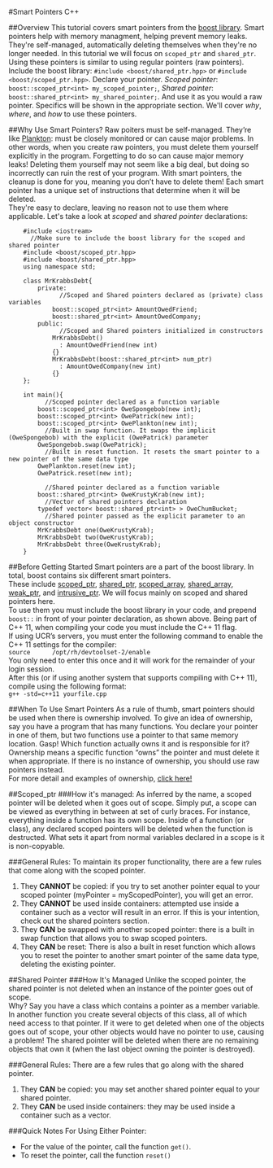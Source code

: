 #Smart Pointers C++

##Overview
This tutorial covers smart pointers from the 
[boost library](http://www.boost.org/doc/libs/1_57_0/libs/smart_ptr/smart_ptr.htm).
Smart pointers help with memory managment, helping prevent memory leaks.
They're self-managed, automatically deleting themselves when they're no longer needed.
In this tutorial we will focus on `scoped_ptr` and `shared_ptr`. 
Using these pointers is similar to using regular pointers (raw pointers). 
Include the boost library: `#include <boost/shared_ptr.hpp>` or `#include <boost/scoped_ptr.hpp>`.
Declare your pointer. *Scoped pointer*: `boost::scoped_ptr<int> my_scoped_pointer;`, *Shared pointer*: `boost::shared_ptr<int> my_shared_pointer;`. 
And use it as you would a raw pointer.
Specifics will be shown in the appropriate section.
We'll cover *why*, *where*, and *how* to use these pointers.

##Why Use Smart Pointers?
Raw poiters must be self-managed. 
They’re like [Plankton](http://spongebob.wikia.com/wiki/Sheldon_J._Plankton): must be closely monitored or can cause major problems.
In other words, when you create raw pointers, you must delete them yourself explicitly in the program. 
Forgetting to do so can cause major memory leaks! 
Deleting them yourself may not seem like a big deal, but doing so incorrectly can ruin the rest of your program. 
With smart pointers, the cleanup is done for you, meaning you don’t have to delete them! 
Each smart pointer has a unique set of instructions that determine when it will be deleted.  
They're easy to declare, leaving no reason not to use them where applicable. Let's take a look at *scoped* and *shared pointer* declarations:

```
	#include <iostream>
	  //Make sure to include the boost library for the scoped and shared pointer
	#include <boost/scoped_ptr.hpp>
	#include <boost/shared_ptr.hpp>
	using namespace std;
		
	class MrKrabbsDebt{
		private:
			  //Scoped and Shared pointers declared as (private) class variables
			boost::scoped_ptr<int> AmountOwedFriend;
			boost::shared_ptr<int> AmountOwedCompany;
		public:
			  //Scoped and Shared pointers initialized in constructors
			MrKrabbsDebt()
			  : AmountOwedFriend(new int)
			{}
			MrKrabbsDebt(boost::shared_ptr<int> num_ptr)
			  : AmountOwedCompany(new int)
			{}
	};	
	
	int main(){
		  //Scoped pointer declared as a function variable
		boost::scoped_ptr<int> OweSpongebob(new int);	
		boost::scoped_ptr<int> OwePatrick(new int);
		boost::scoped_ptr<int> OwePlankton(new int);
		  //Built in swap function. It swaps the implicit (OweSpongebob) with the explicit (OwePatrick) parameter
		OweSpongebob.swap(OwePatrick);	
		  //Built in reset function. It resets the smart pointer to a new pointer of the same data type
		OwePlankton.reset(new int);		
		OwePatrick.reset(new int);
		
		  //Shared pointer declared as a function variable
		boost::shared_ptr<int> OweKrustyKrab(new int);
		  //Vector of shared pointers declaration
		typedef vector< boost::shared_ptr<int> > OweChumBucket;
		  //Shared pointer passed as the explicit parameter to an object constructor
		MrKrabbsDebt one(OweKrustyKrab);
		MrKrabbsDebt two(OweKrustyKrab);
		MrKrabbsDebt three(OweKrustyKrab);
	}
```
##Before Getting Started
Smart pointers are a part of the boost library.
In total, boost contains six different smart pointers.  
These include 
[scoped_ptr](http://www.boost.org/doc/libs/1_57_0/libs/smart_ptr/scoped_ptr.htm),
[shared_ptr](http://www.boost.org/doc/libs/1_57_0/libs/smart_ptr/shared_ptr.htm), 
[scoped_array](http://www.boost.org/doc/libs/1_57_0/libs/smart_ptr/scoped_array.htm), 
[shared_array](http://www.boost.org/doc/libs/1_57_0/libs/smart_ptr/shared_array.htm), 
[weak_ptr](http://www.boost.org/doc/libs/1_57_0/libs/smart_ptr/weak_ptr.htm), 
and [intrusive_ptr](http://www.boost.org/doc/libs/1_57_0/libs/smart_ptr/intrusive_ptr.html). 
We will focus mainly on scoped and shared pointers here.   
To use them you must include the boost library in your code, and prepend `boost::` in front of your pointer declaration, as shown above.
Being part of C++ 11, when compiling your code you must include the C++ 11 flag.  
If using UCR’s servers, you must enter the following command to enable the C++ 11 settings for the compiler:   
`source	     /opt/rh/devtoolset-2/enable`   
You only need to enter this once and it will work for the remainder of your login session.   
After this (or if using another system that supports compiling with C++ 11), compile using the following format:   
`g++ -std=c++11 yourfile.cpp`

##When To Use Smart Pointers
As a rule of thumb, smart pointers should be used when there is ownership involved.
To give an idea of ownership, say you have a program that has many functions.
You declare your pointer in one of them, but two functions use a pointer to that same memory location.
Gasp! Which function actually owns it and is responsible for it?
Ownership means a specific function “owns” the pointer and must delete it when appropriate.
If there is no instance of ownership, you should use raw pointers instead.  
For more detail and examples of ownership, 
[click here!](http://ericlavesson.blogspot.com/2013/03/c-ownership-semantics.html)

##Scoped_ptr
###How it's managed:
As inferred by the name, a scoped pointer will be deleted when it goes out of scope. 
Simply put, a scope can be viewed as everything in between at set of curly braces.
For instance, everything inside a function has its own scope. 
Inside of a function (or class), any declared scoped pointers will be deleted when the function is destructed. 
What sets it apart from normal variables declared in a scope is it is non-copyable. 

###General Rules:
To maintain its proper functionality, there are a few rules that come along with the scoped pointer. 

1. They **CANNOT** be copied: if you try to set another pointer equal to your scoped pointer (myPointer = myScopedPointer), you will get an error.
2. They **CANNOT** be used inside containers: attempted use inside a container such as a vector will result in an error. If this is your intention, check out the shared pointers section.
3. They **CAN** be swapped with another scoped pointer: there is a built in swap function that allows you to swap scoped pointers.
4. They **CAN** be reset: There is also a built in reset function which allows you to reset the pointer to another smart pointer of the same data type, deleting the existing pointer.

##Shared Pointer
###How It's Managed
Unlike the scoped pointer, the shared pointer is not deleted when an instance of the pointer goes out of scope.  
Why? Say you have a class which contains a pointer as a member variable.
In another function you create several objects of this class, all of which need access to that pointer.
If it were to get deleted when one of the objects goes out of scope, your other objects would have no pointer to use, causing a problem!
The shared pointer will be deleted when there are no remaining objects that own it (when the last object owning the pointer is destroyed).

###General Rules:
There are a few rules that go along with the shared pointer. 

1. They **CAN** be copied: you may set another shared pointer equal to your shared pointer.
2. They **CAN** be used inside containers: they may be used inside a container such as a vector.

###Quick Notes For Using Either Pointer: 
* For the value of the pointer, call the function `get()`.    
* To reset the pointer, call the function `reset()`


